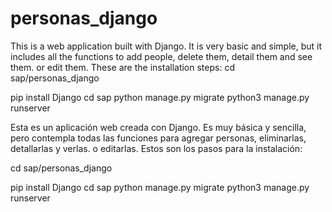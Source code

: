 # personas_django


This is a web application built with Django. It is very basic and simple, but it includes all the functions to add people, delete them, detail them and see them. or edit them. These are the installation steps:
cd sap/personas_django

 pip install Django
cd sap
 python manage.py migrate
python3 manage.py runserver


Esta es un aplicación web creada con Django. Es muy básica y sencilla, pero contempla todas las funciones para agregar personas, eliminarlas, detallarlas y verlas. o editarlas. Estos son los pasos para la instalación:

cd sap/personas_django

 pip install Django
cd sap
 python manage.py migrate
python3 manage.py runserver

